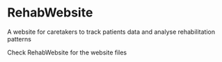 # RehabWebsite
A website for caretakers to track patients data and analyse rehabilitation patterns

Check RehabWebsite for the website files
